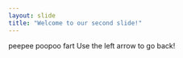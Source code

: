 ```yaml
---
layout: slide
title: "Welcome to our second slide!"
---
```

peepee poopoo fart
Use the left arrow to go back!
